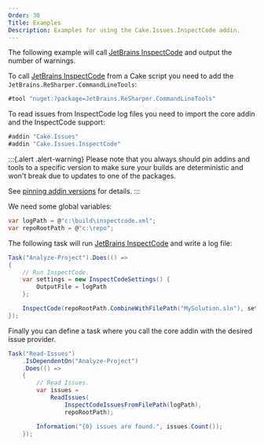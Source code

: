 ```yaml
---
Order: 30
Title: Examples
Description: Examples for using the Cake.Issues.InspectCode addin.
---
```

The following example will call [JetBrains InspectCode] and output the number of warnings.

To call [JetBrains InspectCode] from a Cake script you need to add the `JetBrains.ReSharper.CommandLineTools`:

```csharp
#tool "nuget:?package=JetBrains.ReSharper.CommandLineTools"
```

To read issues from InspectCode log files you need to import the core addin and the InspectCode support:

```csharp
#addin "Cake.Issues"
#addin "Cake.Issues.InspectCode"
```

:::{.alert .alert-warning}
Please note that you always should pin addins and tools to a specific version to make sure your builds are deterministic and
won't break due to updates to one of the packages.

See [pinning addin versions](https://cakebuild.net/docs/tutorials/pinning-cake-version#pinning-addin-version) for details.
:::

We need some global variables:

```csharp
var logPath = @"c:\build\inspectcode.xml";
var repoRootPath = @"c:\repo";
```

The following task will run [JetBrains InspectCode] and write a log file:

```csharp
Task("Analyze-Project").Does(() =>
{
    // Run InspectCode.
    var settings = new InspectCodeSettings() {
        OutputFile = logPath
    };

    InspectCode(repoRootPath.CombineWithFilePath("MySolution.sln"), settings);
});
```

Finally you can define a task where you call the core addin with the desired issue provider.

```csharp
Task("Read-Issues")
    .IsDependentOn("Analyze-Project")
    .Does(() =>
    {
        // Read Issues.
        var issues =
            ReadIssues(
                InspectCodeIssuesFromFilePath(logPath),
                repoRootPath);

        Information("{0} issues are found.", issues.Count());
    });
```

[JetBrains InspectCode]: https://www.jetbrains.com/help/resharper/InspectCode.html
